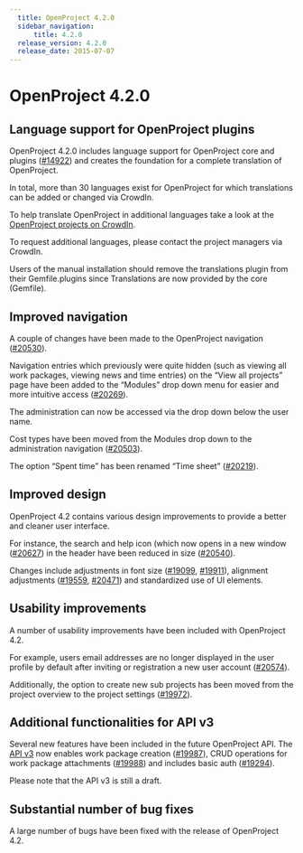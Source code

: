 ```yaml
---
  title: OpenProject 4.2.0
  sidebar_navigation:
      title: 4.2.0
  release_version: 4.2.0
  release_date: 2015-07-07
---
```


# OpenProject 4.2.0

## Language support for OpenProject plugins

OpenProject 4.2.0 includes language support for OpenProject core and
plugins
([#14922](https://community.openproject.org/work_packages/14922)) and
creates the foundation for a complete translation of OpenProject.

In total, more than 30 languages exist for OpenProject for which
translations can be added or changed via CrowdIn.

To help translate OpenProject in additional languages take a look at the
[OpenProject projects on CrowdIn](https://crowdin.com/projects/opf).

To request additional languages, please contact the project managers via
CrowdIn.

Users of the manual installation should remove the translations plugin
from their Gemfile.plugins since Translations are now provided by the
core (Gemfile).

## Improved navigation

A couple of changes have been made to the OpenProject navigation
([#20530](https://community.openproject.org/work_packages/20530)).

Navigation entries which previously were quite hidden (such as viewing
all work packages, viewing news and time entries) on the “View all
projects” page have been added to the “Modules” drop down menu for
easier and more intuitive access
([#20269](https://community.openproject.org/work_packages/20269)).

The administration can now be accessed via the drop down below the user
name.

Cost types have been moved from the Modules drop down to the
administration navigation
([#20503](https://community.openproject.org/work_packages/20503)).

The option “Spent time” has been renamed “Time sheet”
([#20219](https://community.openproject.org/work_packages/20219)).



## Improved design

OpenProject 4.2 contains various design improvements to provide a better
and cleaner user interface.

For instance, the search and help icon (which now opens in a new window
([#20627](https://community.openproject.org/work_packages/20627)) in
the header have been reduced in size
([#20540](https://community.openproject.org/work_packages/20540)).

Changes include adjustments in font size
([#19099](https://community.openproject.org/work_packages/19099),
[#19911](https://community.openproject.org/work_packages/19911)),
alignment adjustments
([#19559](https://community.openproject.org/work_packages/19559),
[#20471](https://community.openproject.org/work_packages/20471)) and
standardized use of UI elements.

## Usability improvements

A number of usability improvements have been included with OpenProject
4.2.

For example, users email addresses are no longer displayed in the user
profile by default after inviting or registration a new user account
([#20574](https://community.openproject.org/work_packages/20574)).

Additionally, the option to create new sub projects has been moved from
the project overview to the project settings
([#19972](https://community.openproject.org/work_packages/19972)).

## Additional functionalities for API v3

Several new features have been included in the future OpenProject API.
The [API v3](../../api/) now enables
work package creation
([#19987](https://community.openproject.org/work_packages/19987)), CRUD
operations for work package attachments
([#19988](https://community.openproject.org/work_packages/19988)) and
includes basic auth
([#19294](https://community.openproject.org/work_packages/19294)).

Please note that the API v3 is still a draft.

## Substantial number of bug fixes

A large number of bugs have been fixed with the release of OpenProject
4.2.
